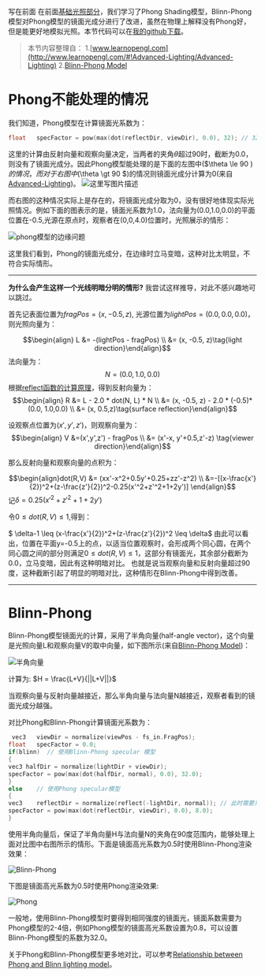 写在前面
    在前面[基础光照部分](http://blog.csdn.net/wangdingqiaoit/article/details/51638260)，我们学习了Phong Shading模型，Blinn-Phong模型对Phong模型的镜面光成分进行了改进，虽然在物理上解释没有Phong好，但是能更好地模拟光照。本节代码可以在[我的github下载](https://github.com/wangdingqiao/noteForOpenGL/tree/master/BlinnPhongLighting)。

> 本节内容整理自：
> 1.[www.learnopengl.com](http://www.learnopengl.com/#!Advanced-Lighting/Advanced-Lighting)
> 2.[Blinn-Phong Model](http://alfonse.bitbucket.org/oldtut/Illumination/Tut11%20BlinnPhong%20Model.html)


# Phong不能处理的情况

我们知道，Phong模型在计算镜面光系数为：
```cpp
float   specFactor = pow(max(dot(reflectDir, viewDir), 0.0), 32); // 32为镜面高光系数
```
这里的计算由反射向量和观察向量决定，当两者的夹角$\theta$超过90时，截断为0.0，则没有了镜面光成分。因此Phong模型能处理的是下面的左图中($\theta \le 90 $)的情况，而对于右图中($\theta \gt 90 $)的情况则镜面光成分计算为0(来自[Advanced-Lighting](http://www.learnopengl.com/#!Advanced-Lighting/Advanced-Lighting))。
![这里写图片描述](http://img.blog.csdn.net/20161029152218930)

而右图的这种情况实际上是存在的，将镜面光成分取为0，没有很好地体现实际光照情况。例如下面的图表示的是，镜面光系数为1.0，法向量为(0.0,1.0,0.0)的平面位置在-0.5,光源在原点时，观察者在(0,0,4.0)位置时，光照展示的情形：

![phong模型的边缘问题](http://img.blog.csdn.net/20161029152430993)

这里我们看到，Phong的镜面光成分，在边缘时立马变暗，这种对比太明显，不符合实际情形。

----

**为什么会产生这样一个光线明暗分明的情形?** 我尝试这样推导，对此不感兴趣地可以跳过。

首先记表面位置为$fragPos=(x, -0.5, z)$, 光源位置为$lightPos=(0.0, 0.0, 0.0)$，则光照向量为：

$$\begin{align} L &= -(lightPos - fragPos) \\
&= (x, -0.5, z)\tag{light direction}\end{align}$$
法向量为：
$$N = (0.0, 1.0, 0.0)\tag{surface normal}$$
根据[reflect函数的计算原理](https://www.opengl.org/sdk/docs/man4/html/reflect.xhtml)，得到反射向量为：
$$\begin{align} R &= L - 2.0 * dot(N, L) * N \\
&= (x, -0.5, z) - 2.0 * (-0.5)*(0.0, 1.0,0.0) \\
&= (x, 0.5,z)\tag{surface reflection}\end{align}$$

设观察点位置为$(x',y',z')$，则观察向量为：
$$\begin{align} V &=(x',y',z') - fragPos \\ 
&= (x'-x, y'+0.5,z'-z) \tag{viewer direction}\end{align}$$

那么反射向量和观察向量的点积为：

$$\begin{align}dot(R,V) &= (xx'-x^2+0.5y'+0.25+zz'-z^2) \\
&=-[(x-\frac{x'}{2})^2+(z-\frac{z'}{2})^2-0.25(x'^2+z'^2+1+2y')]  \end{align}$$
记$\delta = 0.25(x'^2+z'^2+1+2y')$

令$0 \leq dot(R,V) \leq 1$,得到：

$ \delta-1 \leq (x-\frac{x'}{2})^2+(z-\frac{z'}{2})^2 \leq \delta$
由此可以看出，位置在平面y=-0.5上的点，以适当位置观察时，会形成两个同心圆，在两个同心圆之间的部分则满足$0 \leq dot(R,V) \leq 1$，这部分有镜面光，其余部分截断为0.0，立马变暗，因此有这种明暗对比。
也就是说当观察向量和反射向量超过90度，这种截断引起了明显的明暗对比，这种情形在Blinn-Phong中得到改善。

--------
# Blinn-Phong
Blinn-Phong模型镜面光的计算，采用了半角向量(half-angle vector)，这个向量是光照向量L和观察向量V的取中向量，如下图所示(来自[Blinn-Phong Model](http://alfonse.bitbucket.org/oldtut/Illumination/Tut11%20BlinnPhong%20Model.html))：

![半角向量](http://img.blog.csdn.net/20161029153904681)

计算为: $H = \frac{L+V}{||L+V||}$

当观察向量与反射向量越接近，那么半角向量与法向量N越接近，观察者看到的镜面光成分越强。

对比Phong和Blinn-Phong计算镜面光系数为：

```cpp
 vec3	viewDir = normalize(viewPos - fs_in.FragPos);
float	specFactor = 0.0;
if(blinn)  // 使用Blinn-Phong specular 模型
{
vec3 halfDir = normalize(lightDir + viewDir);
specFactor = pow(max(dot(halfDir, normal), 0.0), 32.0); 
}
else	// 使用Phong specular模型
{
vec3	reflectDir = normalize(reflect(-lightDir, normal)); // 此时需要光线方向为由光源指出
specFactor = pow(max(dot(reflectDir, viewDir), 0.0), 8.0); 
}
```

使用半角向量后，保证了半角向量H与法向量N的夹角在90度范围内，能够处理上面对比图中右图所示的情形。下面是镜面高光系数为0.5时使用Blinn-Phong渲染效果：

![Blinn-Phong](http://img.blog.csdn.net/20161029154828599)

下图是镜面高光系数为0.5时使用Phong渲染效果:

![Phong](http://img.blog.csdn.net/20161029154951305)

一般地，使用Blinn-Phong模型时要得到相同强度的镜面光，镜面系数需要为Phong模型的2-4倍，例如Phong模型的镜面高光系数设置为0.8，可以设置Blinn-Phong模型的系数为32.0。

关于Phong和Blinn-Phong模型更多地对比，可以参考[Relationship between Phong and Blinn lighting model](https://seblagarde.wordpress.com/2012/03/29/relationship-between-phong-and-blinn-lighting-model/)。

